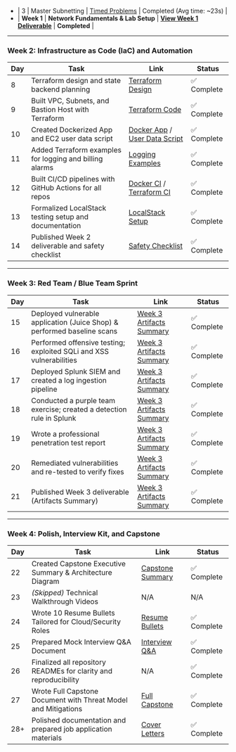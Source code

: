 - | 3 | Master Subnetting | [Timed Problems](https://github.com/RezaAramjou/subnetting-cheatsheet/tree/main/examples/timed_problems.md) | Completed (Avg time: ~23s) |
- | **Week 1** | **Network Fundamentals & Lab Setup** | **[View Week 1 Deliverable](https://github.com/RezaAramjou/labs/blob/main/network-lab/README.md)** | **Completed** |
---
### Week 2: Infrastructure as Code (IaC) and Automation

| Day | Task                                                               | Link                                                                                                                             | Status      |
|-----|--------------------------------------------------------------------|----------------------------------------------------------------------------------------------------------------------------------|-------------|
| 8   | Terraform design and state backend planning                        | [Terraform Design](https://github.com/RezaAramjou/terraform/blob/main/design.md)                                          | ✅ Complete |
| 9   | Built VPC, Subnets, and Bastion Host with Terraform                | [Terraform Code](https://github.com/RezaAramjou/terraform/tree/main/examples/ec2-vpc-demo)                                  | ✅ Complete |
| 10  | Created Dockerized App and EC2 user data script                    | [Docker App](https://github.com/RezaAramjou/docker-app) / [User Data Script](https://github.com/RezaAramjou/terraform/blob/main/examples/ec2-vpc-demo/userdata.sh) | ✅ Complete |
| 11  | Added Terraform examples for logging and billing alarms            | [Logging Examples](https://github.com/RezaAramjou/terraform/tree/main/examples/logging)                                   | ✅ Complete |
| 12  | Built CI/CD pipelines with GitHub Actions for all repos            | [Docker CI](https://github.com/RezaAramjou/docker-app/blob/main/.github/workflows/ci.yml) / [Terraform CI](https://github.com/RezaAramjou/terraform/blob/main/.github/workflows/terraform-ci.yml) | ✅ Complete |
| 13  | Formalized LocalStack testing setup and documentation              | [LocalStack Setup](https://github.com/RezaAramjou/labs/blob/main/docker/localstack/docker-compose-localstack.yml)         | ✅ Complete |
| 14  | Published Week 2 deliverable and safety checklist                  | [Safety Checklist](https://github.com/RezaAramjou/terraform/blob/main/examples/ec2-vpc-demo/README.md#%EF%B8%8F-billing-safety-checklist) | ✅ Complete |

---
### Week 3: Red Team / Blue Team Sprint

| Day | Task                                                               | Link                                                                                  | Status      |
|-----|--------------------------------------------------------------------|---------------------------------------------------------------------------------------|-------------|
| 15  | Deployed vulnerable application (Juice Shop) & performed baseline scans | [Week 3 Artifacts Summary](https://github.com/RezaAramjou/portfolio/blob/main/ARTIFACTS.md) | ✅ Complete |
| 16  | Performed offensive testing; exploited SQLi and XSS vulnerabilities   | [Week 3 Artifacts Summary](https://github.com/RezaAramjou/portfolio/blob/main/ARTIFACTS.md) | ✅ Complete |
| 17  | Deployed Splunk SIEM and created a log ingestion pipeline          | [Week 3 Artifacts Summary](https://github.com/RezaAramjou/portfolio/blob/main/ARTIFACTS.md) | ✅ Complete |
| 18  | Conducted a purple team exercise; created a detection rule in Splunk | [Week 3 Artifacts Summary](https://github.com/RezaAramjou/portfolio/blob/main/ARTIFACTS.md) | ✅ Complete |
| 19  | Wrote a professional penetration test report                       | [Week 3 Artifacts Summary](https://github.com/RezaAramjou/portfolio/blob/main/ARTIFACTS.md) | ✅ Complete |
| 20  | Remediated vulnerabilities and re-tested to verify fixes           | [Week 3 Artifacts Summary](https://github.com/RezaAramjou/portfolio/blob/main/ARTIFACTS.md) | ✅ Complete |
| 21  | Published Week 3 deliverable (Artifacts Summary)                   | [Week 3 Artifacts Summary](https://github.com/RezaAramjou/portfolio/blob/main/ARTIFACTS.md) | ✅ Complete |

---
### Week 4: Polish, Interview Kit, and Capstone

| Day | Task                                                               | Link                                                                                  | Status      |
|-----|--------------------------------------------------------------------|---------------------------------------------------------------------------------------|-------------|
| 22  | Created Capstone Executive Summary & Architecture Diagram          | [Capstone Summary](https://github.com/YourGitHubUsername/portfolio/blob/main/CAPSTONE.md) | ✅ Complete |
| 23  | *(Skipped)* Technical Walkthrough Videos                           | N/A                                                                                   | N/A         |
| 24  | Wrote 10 Resume Bullets Tailored for Cloud/Security Roles          | [Resume Bullets](https://github.com/YourGitHubUsername/job-kit/blob/main/resume-bullets.md) | ✅ Complete |
| 25  | Prepared Mock Interview Q&A Document                               | [Interview Q&A](https://github.com/YourGitHubUsername/job-kit/blob/main/mock-interviews/README.md) | ✅ Complete |
| 26  | Finalized all repository READMEs for clarity and reproducibility   | N/A                                                                                   | ✅ Complete |
| 27  | Wrote Full Capstone Document with Threat Model and Mitigations     | [Full Capstone](https://github.com/YourGitHubUsername/portfolio/blob/main/CAPSTONE_FULL.md) | ✅ Complete |
| 28+ | Polished documentation and prepared job application materials      | [Cover Letters](https://github.com/YourGitHubUsername/job-kit/tree/main/cover-letters) | ✅ Complete |
